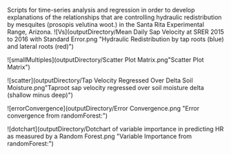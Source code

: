 Scripts for time-series analysis and regression in order to develop explanations of the relationships that are controlling hydraulic redistribution by mesquites (prosopis velutina woot.) in the Santa Rita Experimental Range, Arizona.
![Vs](outputDirectory/Mean Daily Sap Velocity at SRER 2015 to 2016 with Standard Error.png "Hydraulic Redistribution by tap roots (blue) and lateral roots (red)")

![smallMultiples](outputDirectory/Scatter Plot Matrix.png"Scatter Plot Matrix")

![scatter](outputDirectory/Tap Velocity Regressed Over Delta Soil Moisture.png"Taproot sap velocity regressed over soil moisture delta (shallow minus deep)")

![errorConvergence](outputDirectory/Error Convergence.png "Error convergence from randomForest:")

![dotchart](outputDirectory/Dotchart of variable importance in predicting HR as measured by a Random Forest.png "Variable Importance from randomForest:")
